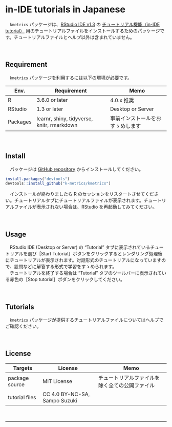 in-IDE tutorials in Japanese
================

　`kmetrics` パッケージは、[RStudio IDE
v1.3](https://blog.rstudio.com/2020/05/27/rstudio-1-3-release/) の
[チュートリアル機能（in-IDE
tutorial）](https://blog.rstudio.com/2020/02/25/rstudio-1-3-integrated-tutorials/)
用のチュートリアルファイルをインストールするためのパッケージです。チュートリアルファイルとヘルプ以外は含まれていません。

　

## Requirement

　`kmetrics` パッケージを利用するには以下の環境が必要です。

| Env.     | Requirement                                | Memo              |
| -------- | ------------------------------------------ | ----------------- |
| R        | 3.6.0 or later                             | 4.0.x 推奨          |
| RStudio  | 1.3 or later                               | Desktop or Server |
| Packages | learnr, shiny, tidyverse, knitr, rmarkdown | 事前インストールをおすゝめします  |

　

## Install

　パッケージは [GitHub repository](https://github.com/k-metrics/kmetrics)
からインストールしてください。

``` r
install.packages("devtools")
devtools::install_github("k-metrics/kmetrics")
```

　インストールが終わりましたら R
のセッションをリスタートさせてください。チュートリアルタブにチュートリアルファイルが表示されます。チュートリアルファイルが表示されない場合は、RStudio
を再起動してみてください。

　

## Usage

　RStudio IDE (Desktop or Server) の “Tutorial” タブに表示されているチュートリアルを選び［Start
Tutorial］ボタンをクリックするとレンダリング処理後にチュートリアルが表示されます。対話形式のチュートリアルになっていますので、設問などに解答する形式で学習をすゝめられます。  
　チュートリアルを終了する場合は “Tutorial” タブのツールバーに表示されている赤色の［Stop
tutorial］ボダンをクリックしてください。

　

## Tutorials

　`kmetrics` パッケージが提供するチュートリアルファイルについてはヘルプでご確認ください。

　

## License

| Targets        | License                       | Memo                    |
| -------------- | ----------------------------- | ----------------------- |
| package source | MIT License                   | チュートリアルファイルを除く全ての公開ファイル |
| tutorial files | CC 4.0 BY-NC-SA, Sampo Suzuki |                         |

　

-----
